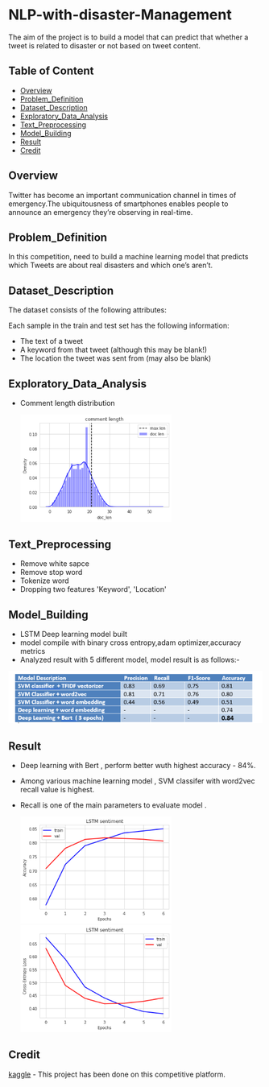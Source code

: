 # NLP-with-disaster-Management

The aim of the project is to build a model that can predict that whether a tweet is related to disaster or not based on tweet content.
## Table of Content
  * [Overview](#Overview)
  * [Problem_Definition](#Problem_Definition)
  * [Dataset_Description](#Dataset_Description)
  * [Exploratory_Data_Analysis](#Exploratory_Data_Analysis)
  * [Text_Preprocessing](#Text_Preprocessing)
  * [Model_Building](#Model_Building)
  * [Result](#Result)
  * [Credit](#Credit)
  
## Overview
Twitter has become an important communication channel in times of emergency.The ubiquitousness of smartphones enables people to announce an emergency they’re observing in real-time. 


 ## Problem_Definition
 In this competition, need to build a machine learning model that predicts which Tweets are about real disasters and which one’s aren’t.
 
 
 ## Dataset_Description
 The dataset consists of the following attributes:

Each sample in the train and test set has the following information:

* The text of a tweet
* A keyword from that tweet (although this may be blank!)
* The location the tweet was sent from (may also be blank)


## Exploratory_Data_Analysis
* Comment length distribution

  <img src="/comment%20length.PNG" width="300">



## Text_Preprocessing
* Remove white sapce
* Remove stop word
* Tokenize word
* Dropping two features 'Keyword', 'Location'


## Model_Building
* LSTM Deep learning model built
* model compile with binary cross entropy,adam optimizer,accuracy metrics
* Analyzed result with 5 different model, model result is as follows:-

<img src="/NLP_Model.PNG" width="600">


## Result
* Deep learning with Bert , perform better wuth highest accuracy - 84%. 
* Among various machine learning model , SVM classifer with word2vec recall value is highest.
* Recall is one of the main parameters to evaluate model .


  <img src="/accuracy.png" width="300">
  
  
  <img src="/loss.png" width="300">
  

## Credit
[kaggle](https://www.kaggle.com/) - This project has been done on this competitive platform.

